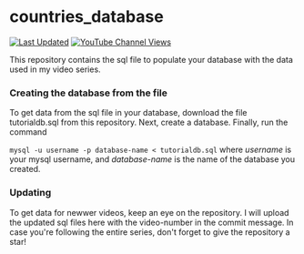 # countries_database #

[![Last Updated](https://img.shields.io/github/last-commit/shreyasnisal/DBMS_VideoSeries)](https://img.shields.io/github/last-commit/shreyasnisal/DBMS_VideoSeries)
[![YouTube Channel Views](https://img.shields.io/youtube/channel/views/UCC6h00ZhODFCUQAT1BVEKHg?style=social)](https://img.shields.io/youtube/channel/views/UCC6h00ZhODFCUQAT1BVEKHg?style=social)

This repository contains the sql file to populate your database with the data used in my video series.

### Creating the database from the file

To get data from the sql file in your database, download the file tutorialdb.sql from this repository. Next, create a database. Finally, run the command

```mysql -u username -p database-name < tutorialdb.sql```
where _username_ is your mysql username, and _database-name_ is the name of the database you created.

### Updating

To get data for newwer videos, keep an eye on the repository. I will upload the updated sql files here with the video-number in the commit message. In case you're following the entire series, don't forget to give the repository a star!
